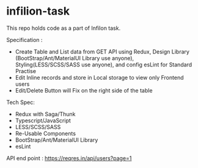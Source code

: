 # infilion-task
This repo holds code as a part of Infilon task.

Specification : 

- Create Table and List data from GET API using Redux,  Design Library (BootStrap/Ant/MaterialUI Library use anyone), Styling(LESS/SCSS/SASS use anyone), and config esLint for Standard Practise
- Edit Inline records and store in Local storage to view only Frontend users
- Edit/Delete Button will Fix on the right side of the table

Tech Spec:
- Redux with Saga/Thunk
- Typescript/JavaScript
- LESS/SCSS/SASS
- Re-Usable Components
- BootStrap/Ant/MaterialUI Library
- esLint

API end point : https://reqres.in/api/users?page=1

